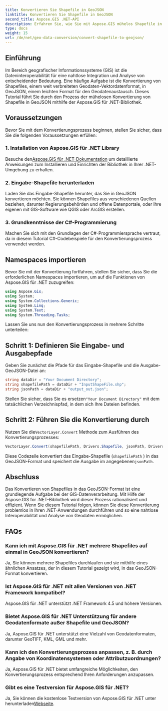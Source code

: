 ```yaml
---
title: Konvertieren Sie Shapefile in GeoJSON
linktitle: Konvertieren Sie Shapefile in GeoJSON
second_title: Aspose.GIS .NET-API
description: Erfahren Sie, wie Sie mit Aspose.GIS mühelos Shapefile in GeoJSON in .NET konvertieren. Befolgen Sie unsere Schritt-für-Schritt-Anleitung für nahtlose Dateninteroperabilität.
type: docs
weight: 15
url: /de/net/geo-data-conversion/convert-shapefile-to-geojson/
---
```

## Einführung
Im Bereich geografischer Informationssysteme (GIS) ist die Dateninteroperabilität für eine nahtlose Integration und Analyse von entscheidender Bedeutung. Eine häufige Aufgabe ist die Konvertierung von Shapefiles, einem weit verbreiteten Geodaten-Vektordatenformat, in GeoJSON, einem leichten Format für den Geodatenaustausch. Dieses Tutorial führt Sie durch den Prozess der mühelosen Konvertierung von Shapefile in GeoJSON mithilfe der Aspose.GIS für .NET-Bibliothek.
## Voraussetzungen
Bevor Sie mit dem Konvertierungsprozess beginnen, stellen Sie sicher, dass Sie die folgenden Voraussetzungen erfüllen:
### 1. Installation von Aspose.GIS für .NET Library
 Besuche den[Aspose.GIS für .NET-Dokumentation](https://reference.aspose.com/gis/net/) um detaillierte Anweisungen zum Installieren und Einrichten der Bibliothek in Ihrer .NET-Umgebung zu erhalten.
### 2. Eingabe-Shapefile herunterladen
Laden Sie das Eingabe-Shapefile herunter, das Sie in GeoJSON konvertieren möchten. Sie können Shapefiles aus verschiedenen Quellen beziehen, darunter Regierungsbehörden und offene Datenportale, oder Ihre eigenen mit GIS-Software wie QGIS oder ArcGIS erstellen.
### 3. Grundkenntnisse der C#-Programmierung
Machen Sie sich mit den Grundlagen der C#-Programmiersprache vertraut, da in diesem Tutorial C#-Codebeispiele für den Konvertierungsprozess verwendet werden.

## Namespaces importieren
Bevor Sie mit der Konvertierung fortfahren, stellen Sie sicher, dass Sie die erforderlichen Namespaces importieren, um auf die Funktionen von Aspose.GIS für .NET zuzugreifen:
```csharp
using Aspose.Gis;
using System;
using System.Collections.Generic;
using System.Linq;
using System.Text;
using System.Threading.Tasks;
```

Lassen Sie uns nun den Konvertierungsprozess in mehrere Schritte unterteilen:
## Schritt 1: Definieren Sie Eingabe- und Ausgabepfade
Geben Sie zunächst die Pfade für das Eingabe-Shapefile und die Ausgabe-GeoJSON-Datei an:
```csharp
string dataDir = "Your Document Directory";
string shapefilePath = dataDir + "InputShapeFile.shp";
string jsonPath = dataDir + "output_out.json";
```
 Stellen Sie sicher, dass Sie es ersetzen`"Your Document Directory"` mit dem tatsächlichen Verzeichnispfad, in dem sich Ihre Dateien befinden.
## Schritt 2: Führen Sie die Konvertierung durch
 Nutzen Sie die`VectorLayer.Convert` Methode zum Ausführen des Konvertierungsprozesses:
```csharp
VectorLayer.Convert(shapefilePath, Drivers.Shapefile, jsonPath, Drivers.GeoJson);
```
Diese Codezeile konvertiert das Eingabe-Shapefile (`shapefilePath` ) in das GeoJSON-Format und speichert die Ausgabe im angegebenen`jsonPath`.

## Abschluss
Das Konvertieren von Shapefiles in das GeoJSON-Format ist eine grundlegende Aufgabe bei der GIS-Datenverarbeitung. Mit Hilfe der Aspose.GIS for .NET-Bibliothek wird dieser Prozess rationalisiert und effizient. Wenn Sie diesem Tutorial folgen, können Sie diese Konvertierung problemlos in Ihren .NET-Anwendungen durchführen und so eine nahtlose Interoperabilität und Analyse von Geodaten ermöglichen.
## FAQs
### Kann ich mit Aspose.GIS für .NET mehrere Shapefiles auf einmal in GeoJSON konvertieren?
Ja, Sie können mehrere Shapefiles durchlaufen und sie mithilfe eines ähnlichen Ansatzes, der in diesem Tutorial gezeigt wird, in das GeoJSON-Format konvertieren.
### Ist Aspose.GIS für .NET mit allen Versionen von .NET Framework kompatibel?
Aspose.GIS für .NET unterstützt .NET Framework 4.5 und höhere Versionen.
### Bietet Aspose.GIS für .NET Unterstützung für andere Geodatenformate außer Shapefile und GeoJSON?
Ja, Aspose.GIS für .NET unterstützt eine Vielzahl von Geodatenformaten, darunter GeoTIFF, KML, GML und mehr.
### Kann ich den Konvertierungsprozess anpassen, z. B. durch Angabe von Koordinatensystemen oder Attributzuordnungen?
Ja, Aspose.GIS für .NET bietet umfangreiche Möglichkeiten, den Konvertierungsprozess entsprechend Ihren Anforderungen anzupassen.
### Gibt es eine Testversion für Aspose.GIS für .NET?
 Ja, Sie können die kostenlose Testversion von Aspose.GIS für .NET unter herunterladen[Webseite](https://releases.aspose.com/).